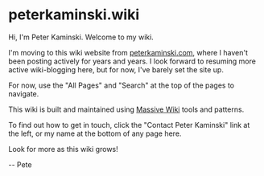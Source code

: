 # peterkaminski.wiki

Hi, I'm Peter Kaminski. Welcome to my wiki.

I'm moving to this wiki website from [peterkaminski.com](http://peterkaminski.com/), where I haven't been posting actively for years and years. I look forward to resuming more active wiki-blogging here, but for now, I've barely set the site up.

For now, use the "All Pages" and "Search" at the top of the pages to navigate.

This wiki is built and maintained using [Massive Wiki](https://massive.wiki/) tools and patterns.

To find out how to get in touch, click the "Contact Peter Kaminski" link at the left, or my name at the bottom of any page here.

Look for more as this wiki grows!

-- Pete